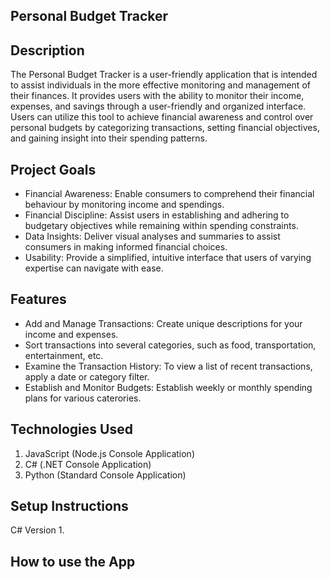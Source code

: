 ## Personal Budget Tracker 

## Description 

The Personal Budget Tracker is a user-friendly application that is intended to assist individuals in the more effective monitoring and management of their finances. 
It provides users with the ability to monitor their income, expenses, and savings through a user-friendly and organized interface.
Users can utilize this tool to achieve financial awareness and control over personal budgets by categorizing transactions, setting financial objectives, and gaining insight into their spending patterns.

## Project Goals

- Financial Awareness: Enable consumers to comprehend their financial behaviour by monitoring income and spendings.
- Financial Discipline: Assist users in establishing and adhering to budgetary objectives while remaining within spending constraints.
- Data Insights: Deliver visual analyses and summaries to assist consumers in making informed financial choices.
- Usability: Provide a simplified, intuitive interface that users of varying expertise can navigate with ease.

## Features 

- Add and Manage Transactions: Create unique descriptions for your income and expenses.
- Sort transactions into several categories, such as food, transportation, entertainment, etc.
- Examine the Transaction History: To view a list of recent transactions, apply a date or category filter.
- Establish and Monitor Budgets: Establish weekly or monthly spending plans for various caterories.

## Technologies Used 

1. JavaScript (Node.js Console Application)
2. C# (.NET Console Application)
3. Python (Standard Console Application)
   
## Setup Instructions

C# Version 
  1. 

## How to use the App

